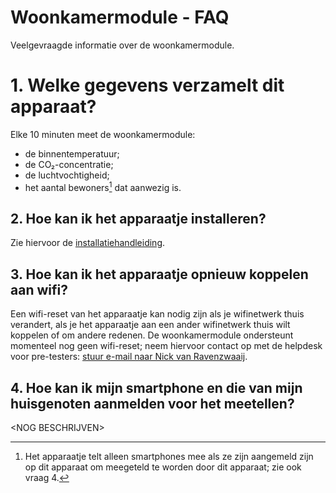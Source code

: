 # Woonkamermodule - FAQ

Veelgevraagde informatie over de woonkamermodule.

# 1. Welke gegevens verzamelt dit apparaat?

Elke 10 minuten meet de woonkamermodule:

- de binnentemperatuur;
- de CO₂-concentratie;
- de luchtvochtigheid;
- het aantal bewoners[^1] dat aanwezig is.

[^1]: Het apparaatje telt alleen smartphones mee als ze zijn aangemeld zijn op dit apparaat om meegeteld te worden door dit apparaat; zie ook vraag 4.

## 2. Hoe kan ik het apparaatje installeren?

Zie hiervoor de [installatiehandleiding](../../installation/).

## 3. Hoe kan ik het apparaatje opnieuw koppelen aan wifi?

Een wifi-reset van het apparaatje kan nodig zijn als je wifinetwerk thuis verandert, als je het apparaatje aan een ander wifinetwerk thuis wilt koppelen of om andere redenen. De woonkamermodule ondersteunt momenteel nog geen wifi-reset; neem hiervoor contact op met de helpdesk voor pre-testers: [stuur e-mail naar Nick van Ravenzwaaij](mailto:n.van.ravenzwaaij@windesheim.nl).

## 4. Hoe kan ik mijn smartphone en die van mijn huisgenoten aanmelden voor het meetellen?

\<NOG BESCHRIJVEN\>